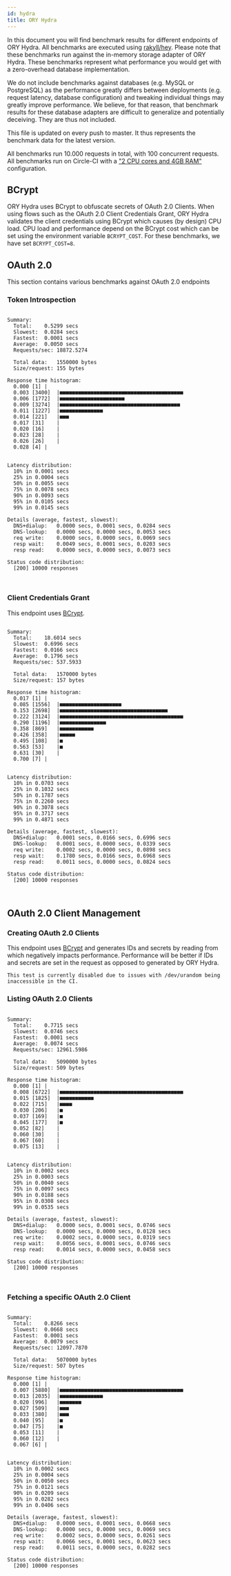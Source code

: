```yaml
---
id: hydra
title: ORY Hydra
---
```


In this document you will find benchmark results for different endpoints of ORY Hydra. All benchmarks are executed
using [rakyll/hey](https://github.com/rakyll/hey). Please note that these benchmarks run against the in-memory storage
adapter of ORY Hydra. These benchmarks represent what performance you would get with a zero-overhead database implementation.

We do not include benchmarks against databases (e.g. MySQL or PostgreSQL) as the performance greatly differs between
deployments (e.g. request latency, database configuration) and tweaking individual things may greatly improve performance.
We believe, for that reason, that benchmark results for these database adapters are difficult to generalize and potentially
deceiving. They are thus not included.

This file is updated on every push to master. It thus represents the benchmark data for the latest version.

All benchmarks run 10.000 requests in total, with 100 concurrent requests. All benchmarks run on Circle-CI with a
["2 CPU cores and 4GB RAM"](https://support.circleci.com/hc/en-us/articles/360000489307-Why-do-my-tests-take-longer-to-run-on-CircleCI-than-locally-)
configuration.

## BCrypt

ORY Hydra uses BCrypt to obfuscate secrets of OAuth 2.0 Clients. When using flows such as the OAuth 2.0 Client Credentials
Grant, ORY Hydra validates the client credentials using BCrypt which causes (by design) CPU load. CPU load and performance
depend on the BCrypt cost which can be set using the environment variable `BCRYPT_COST`. For these benchmarks,
we have set `BCRYPT_COST=8`.

## OAuth 2.0

This section contains various benchmarks against OAuth 2.0 endpoints

### Token Introspection

```

Summary:
  Total:	0.5299 secs
  Slowest:	0.0284 secs
  Fastest:	0.0001 secs
  Average:	0.0050 secs
  Requests/sec:	18872.5274
  
  Total data:	1550000 bytes
  Size/request:	155 bytes

Response time histogram:
  0.000 [1]	|
  0.003 [3400]	|■■■■■■■■■■■■■■■■■■■■■■■■■■■■■■■■■■■■■■■■
  0.006 [1772]	|■■■■■■■■■■■■■■■■■■■■■
  0.009 [3274]	|■■■■■■■■■■■■■■■■■■■■■■■■■■■■■■■■■■■■■■■
  0.011 [1227]	|■■■■■■■■■■■■■■
  0.014 [221]	|■■■
  0.017 [31]	|
  0.020 [16]	|
  0.023 [28]	|
  0.026 [26]	|
  0.028 [4]	|


Latency distribution:
  10% in 0.0001 secs
  25% in 0.0004 secs
  50% in 0.0055 secs
  75% in 0.0078 secs
  90% in 0.0093 secs
  95% in 0.0105 secs
  99% in 0.0145 secs

Details (average, fastest, slowest):
  DNS+dialup:	0.0000 secs, 0.0001 secs, 0.0284 secs
  DNS-lookup:	0.0000 secs, 0.0000 secs, 0.0053 secs
  req write:	0.0000 secs, 0.0000 secs, 0.0069 secs
  resp wait:	0.0049 secs, 0.0001 secs, 0.0203 secs
  resp read:	0.0000 secs, 0.0000 secs, 0.0073 secs

Status code distribution:
  [200]	10000 responses



```

### Client Credentials Grant

This endpoint uses [BCrypt](#bcrypt).

```

Summary:
  Total:	18.6014 secs
  Slowest:	0.6996 secs
  Fastest:	0.0166 secs
  Average:	0.1796 secs
  Requests/sec:	537.5933
  
  Total data:	1570000 bytes
  Size/request:	157 bytes

Response time histogram:
  0.017 [1]	|
  0.085 [1556]	|■■■■■■■■■■■■■■■■■■■■
  0.153 [2698]	|■■■■■■■■■■■■■■■■■■■■■■■■■■■■■■■■■■■
  0.222 [3124]	|■■■■■■■■■■■■■■■■■■■■■■■■■■■■■■■■■■■■■■■■
  0.290 [1196]	|■■■■■■■■■■■■■■■
  0.358 [869]	|■■■■■■■■■■■
  0.426 [358]	|■■■■■
  0.495 [108]	|■
  0.563 [53]	|■
  0.631 [30]	|
  0.700 [7]	|


Latency distribution:
  10% in 0.0703 secs
  25% in 0.1032 secs
  50% in 0.1787 secs
  75% in 0.2260 secs
  90% in 0.3078 secs
  95% in 0.3717 secs
  99% in 0.4871 secs

Details (average, fastest, slowest):
  DNS+dialup:	0.0001 secs, 0.0166 secs, 0.6996 secs
  DNS-lookup:	0.0001 secs, 0.0000 secs, 0.0339 secs
  req write:	0.0002 secs, 0.0000 secs, 0.0898 secs
  resp wait:	0.1780 secs, 0.0166 secs, 0.6968 secs
  resp read:	0.0011 secs, 0.0000 secs, 0.0824 secs

Status code distribution:
  [200]	10000 responses



```

## OAuth 2.0 Client Management

### Creating OAuth 2.0 Clients

This endpoint uses [BCrypt](#bcrypt) and generates IDs and secrets by reading from  which negatively impacts
performance. Performance will be better if IDs and secrets are set in the request as opposed to generated by ORY Hydra.

```
This test is currently disabled due to issues with /dev/urandom being inaccessible in the CI.
```

### Listing OAuth 2.0 Clients

```

Summary:
  Total:	0.7715 secs
  Slowest:	0.0746 secs
  Fastest:	0.0001 secs
  Average:	0.0074 secs
  Requests/sec:	12961.5986
  
  Total data:	5090000 bytes
  Size/request:	509 bytes

Response time histogram:
  0.000 [1]	|
  0.008 [6722]	|■■■■■■■■■■■■■■■■■■■■■■■■■■■■■■■■■■■■■■■■
  0.015 [1825]	|■■■■■■■■■■■
  0.022 [715]	|■■■■
  0.030 [206]	|■
  0.037 [169]	|■
  0.045 [177]	|■
  0.052 [82]	|
  0.060 [30]	|
  0.067 [60]	|
  0.075 [13]	|


Latency distribution:
  10% in 0.0002 secs
  25% in 0.0003 secs
  50% in 0.0040 secs
  75% in 0.0097 secs
  90% in 0.0188 secs
  95% in 0.0308 secs
  99% in 0.0535 secs

Details (average, fastest, slowest):
  DNS+dialup:	0.0000 secs, 0.0001 secs, 0.0746 secs
  DNS-lookup:	0.0000 secs, 0.0000 secs, 0.0128 secs
  req write:	0.0002 secs, 0.0000 secs, 0.0319 secs
  resp wait:	0.0056 secs, 0.0001 secs, 0.0746 secs
  resp read:	0.0014 secs, 0.0000 secs, 0.0458 secs

Status code distribution:
  [200]	10000 responses



```

### Fetching a specific OAuth 2.0 Client

```

Summary:
  Total:	0.8266 secs
  Slowest:	0.0668 secs
  Fastest:	0.0001 secs
  Average:	0.0079 secs
  Requests/sec:	12097.7870
  
  Total data:	5070000 bytes
  Size/request:	507 bytes

Response time histogram:
  0.000 [1]	|
  0.007 [5880]	|■■■■■■■■■■■■■■■■■■■■■■■■■■■■■■■■■■■■■■■■
  0.013 [2035]	|■■■■■■■■■■■■■■
  0.020 [996]	|■■■■■■■
  0.027 [509]	|■■■
  0.033 [380]	|■■■
  0.040 [95]	|■
  0.047 [75]	|■
  0.053 [11]	|
  0.060 [12]	|
  0.067 [6]	|


Latency distribution:
  10% in 0.0002 secs
  25% in 0.0004 secs
  50% in 0.0050 secs
  75% in 0.0121 secs
  90% in 0.0209 secs
  95% in 0.0282 secs
  99% in 0.0406 secs

Details (average, fastest, slowest):
  DNS+dialup:	0.0000 secs, 0.0001 secs, 0.0668 secs
  DNS-lookup:	0.0000 secs, 0.0000 secs, 0.0069 secs
  req write:	0.0002 secs, 0.0000 secs, 0.0261 secs
  resp wait:	0.0066 secs, 0.0001 secs, 0.0623 secs
  resp read:	0.0011 secs, 0.0000 secs, 0.0282 secs

Status code distribution:
  [200]	10000 responses



```
